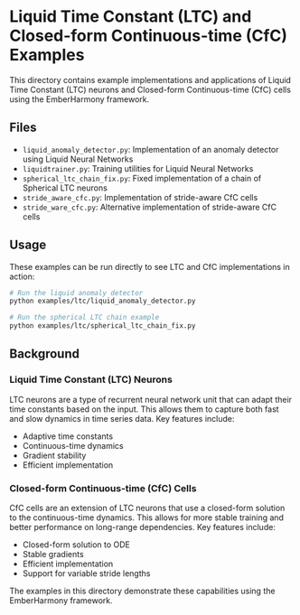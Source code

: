 # Liquid Time Constant (LTC) and Closed-form Continuous-time (CfC) Examples

This directory contains example implementations and applications of Liquid Time Constant (LTC) neurons and Closed-form Continuous-time (CfC) cells using the EmberHarmony framework.

## Files

- `liquid_anomaly_detector.py`: Implementation of an anomaly detector using Liquid Neural Networks
- `liquidtrainer.py`: Training utilities for Liquid Neural Networks
- `spherical_ltc_chain_fix.py`: Fixed implementation of a chain of Spherical LTC neurons
- `stride_aware_cfc.py`: Implementation of stride-aware CfC cells
- `stride_ware_cfc.py`: Alternative implementation of stride-aware CfC cells

## Usage

These examples can be run directly to see LTC and CfC implementations in action:

```bash
# Run the liquid anomaly detector
python examples/ltc/liquid_anomaly_detector.py

# Run the spherical LTC chain example
python examples/ltc/spherical_ltc_chain_fix.py
```

## Background

### Liquid Time Constant (LTC) Neurons

LTC neurons are a type of recurrent neural network unit that can adapt their time constants based on the input. This allows them to capture both fast and slow dynamics in time series data. Key features include:

- Adaptive time constants
- Continuous-time dynamics
- Gradient stability
- Efficient implementation

### Closed-form Continuous-time (CfC) Cells

CfC cells are an extension of LTC neurons that use a closed-form solution to the continuous-time dynamics. This allows for more stable training and better performance on long-range dependencies. Key features include:

- Closed-form solution to ODE
- Stable gradients
- Efficient implementation
- Support for variable stride lengths

The examples in this directory demonstrate these capabilities using the EmberHarmony framework.